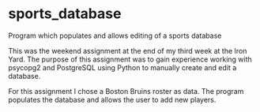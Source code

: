 # sports_database
Program which populates and allows editing of a sports database

This was the weekend assignment at the end of my third week at the Iron Yard. The purpose of this assignment 
was to gain experience working with psycopg2 and PostgreSQL using Python to manually create and edit a database.

For this assignment I chose a Boston Bruins roster as data. The program populates the database and allows the user to add new players.
